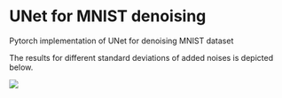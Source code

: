 # UNet for MNIST denoising
Pytorch implementation of UNet for denoising MNIST dataset

The results for different standard deviations of added noises is depicted below.

![](/imgs/Unet_performance.png)
